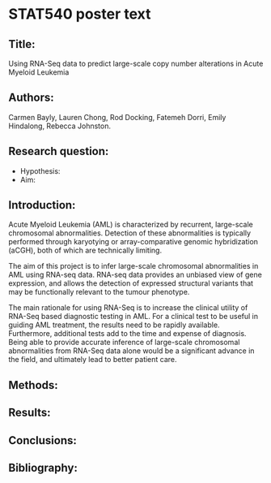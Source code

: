 STAT540 poster text
===================

## Title:
Using RNA-Seq data to predict large-scale copy number alterations in Acute Myeloid Leukemia

## Authors:
Carmen Bayly, Lauren Chong, Rod Docking, Fatemeh Dorri, Emily Hindalong, Rebecca Johnston.

## Research question:
- Hypothesis:
- Aim:

## Introduction:
Acute Myeloid Leukemia (AML) is characterized by recurrent, large-scale chromosomal abnormalities. Detection of these abnormalities is typically performed through karyotying or array-comparative genomic hybridization (aCGH), both of which are technically limiting.

The aim of this project is to infer large-scale chromosomal abnormalities in AML using RNA-seq data. RNA-seq data provides an unbiased view of gene expression, and allows the detection of expressed structural variants that may be functionally relevant to the tumour phenotype.

The main rationale for using RNA-Seq is to increase the clinical utility of RNA-Seq based diagnostic testing in AML. For a clinical test to be useful in guiding AML treatment, the results need to be rapidly available. Furthermore, additional tests add to the time and expense of diagnosis. Being able to provide accurate inference of large-scale chromosomal abnormalities from RNA-Seq data alone would be a significant advance in the field, and ultimately lead to better patient care.

## Methods:


## Results:


## Conclusions:


## Bibliography:
